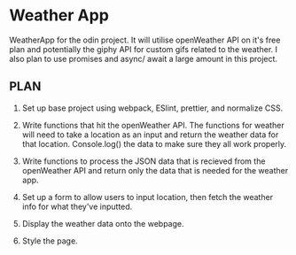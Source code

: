 # Weather App

WeatherApp for the odin project. It will utilise openWeather API on it's free plan and potentially the giphy API for custom gifs related to the weather. I also plan to use promises and async/ await a large amount in this project.

## PLAN

1. Set up base project using webpack, ESlint, prettier, and normalize CSS.

2. Write functions that hit the openWeather API. The functions for weather will need to take a location as an input and return the weather data for that location. Console.log() the data to make sure they all work properly.

3. Write functions to process the JSON data that is recieved from the openWeather API and return only the data that is needed for the weather app.

4. Set up a form to allow users to input location, then fetch the weather info for what they've inputted. 

5. Display the weather data onto the webpage.

6. Style the page.
